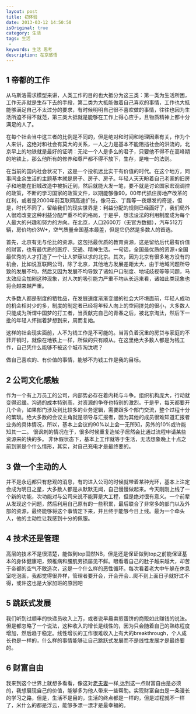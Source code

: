 ```yaml
---
layout: post
title: 初体验
date: 2013-03-12 14:50:50
isOriginal: true
category: 生活
tags: 生活
 - 
keywords: 生活 思考
description: 在京感悟
---
```

## 1 帝都的工作 ##
从马斯洛需求模型来讲，人类工作的目的也大抵分为这三类：第一类为生活所困，工作无非就是生存下去的手段，第二类为大抵能做着自己喜欢的事情，工作也大抵能够满足自己不太过分的要求，有时候明明自己很不喜欢做的事情，往往也因为生活所迫不得不就范，第三类大抵就是能够在工作上得心应手，且物质精神上都十分满足的人了。

在每个社会当中这三者的比例是不同的，但是绝对和时间和地理因素有关，作为个人来讲，这绝对和社会有莫大的关系，一人之力是基本不能阻挡社会的洪流的，北京早上的地铁就是最好的证明：无论一个人是多么的君子，只要他不得不在高峰期的地铁上，那么他所有的修养和尊严都不得不放下，生存，是唯一的法则。

在当前的国内社会状况下，这是一个投机远比实干有价值的时代。在这个地方，同事间业余生活的主题基本就是房子、房子、房子。年轻人天天盼着自己老家的旧房子和地能在旧城改造中被拆迁到，然后就能大发一笔，要不就是讨论国家宏观调控的政策，不断的学习国家的政策文件，以期能够像90，00年代抓住房地产改革的红利，或者是2000年前互联网高速扩张，像马云、丁磊等一夜爆发的奇迹，但是，时代不同了，留给我们的现实世界是：利益分配的规则已经画好了，我们局外人很难改变这种利益分配严重不均的格局，于是乎，想法设法的利用制度成为每个人最大的兴趣和努力的方向。在北京，人口2600万（无官方数据），汽车512万辆，房价均价3W+，空气质量全国基本最差，但是它仍然是多数人的首选。

首先，北京有无与伦比的资源。这包括最优质的教育资源，这是留给后代最有价值的财富，也有最优质的医疗、交通、精神生活。一句话，全国最优质的资源+全国最优秀的人才打造了一个让人梦寐以求的北京。其次，因为北京有很多地方没有的机会，比如说互联网公司，除了北京，其他地方发展差距太大，由于地域问题所导致的发展不均，然后又因为发展不均导致了诸如户口制度、地域歧视等等问题，马太效应会加剧这种现象，对人次的吸引能力严重不均从长远来看，诸如此类现象也将会越来越严重。

大多数人都是制度的牺牲品，在发展速度渐渐变缓的社会大环境面前，年轻人成功的机会相对少的多，制度的制定者已经将年轻人向上的空间挤兑的很小，大多数人只能成为所谓中国梦的打工者，当贡献完自己的青春之后，被北京淘汰，然后下一批的年轻人怀揣着梦想到来，周而复始。

这样的社会现实面前，人不为钱工作是不可能的。当背负着沉重的房贷与家庭的不菲开销时，就像在地铁上一样，所做的只有顺从。在这里绝大多数人都是为钱工作，自己凭什么能够不被这个城市淘汰呢？

做自己喜欢的、有价值的事情，能够不为钱工作是我的目标。

## 2 公司文化感触 ##

作为一个有上万员工的公司，内部势必存在着内耗与斗争。组织机构庞大，行动就变得迟缓。沟通的成本特别高，对资源的争夺也特别的激烈。于是乎，每天都要开几个会，如果部门涉及到比较多的业务逻辑，需要跟多个部门交流，整个过程十分的繁琐。绝大多数的会议主角就是领导与汇报者，因为其他的成员很难知道汇报者业务的具体情况，所以，基本上会议的90%以上会一无所知，另外的10%或许能知其一二。
很讽刺的情况在于，很多时候重复造轮子居然会比通过流程申请某些资源来的快的多。
非休假状态下，基本上工作就等于生活，无法想象晚上十点之前到家是个什么情形，其实，对自己充电才是最终要的。

## 3 做一个主动的人 ##

并不是永远都只有悲观的消息，有的进入公司的时候就带着某种光环，基本上注定会成为明日之星，大多数人都是从默默无闻，自己慢慢做起来。今天刚刚上线了一个新的功能，次功能对与公司来说不能算是大工程，但是绝对很有意义。一个前辈从发现这个问题，然后利用自己原有的一些积累，最后联合了非常多的部门以及外部的资源，最终能够将这个事情定下来，并且终于能够今日上线。最为一个牵头人，他的主动性让我感到十分的佩服。

## 4 技术还是管理 ##

高层的技术不是很清楚，能做到top固然NB，但是还是保证做到top之前能保证基本的身体健康吧，颈椎病和腰肌劳损屡见不鲜。眼看着自己的肚子越来越大，却苦于帝都的空气不敢造次，这是一个什么样的恶性循环。每次看着老大中午躲在休息室吃泡面，我都觉得很异样，管理者要开会，开会开会...爬不到上面日子就好过不得，或许这也是大家加班的原因吧


## 5 跳跃式发展 ##

我们听到过顺丰的快递员收入上万，或者说早晨卖煎蛋饼的商贩如此赚钱的说法。但是都忽略了一个说法，这种收入的增长是线性的，因为只会随着自己的熟练程度增加，然后趋于稳定。线性增长的工作很难收入上有大的breakthrough，个人成长也是一样的，什么样的事情能够让自己跳跃式发展而不是线性发展才是最终要的。

## 6 财富自由 ##

我来到这个世界上就想多看看，像这对[老夫妻](http://v.youku.com/v_show/id_XMzgxMzE0NTI4.html)一样,达到这一点财富自由是必须的，我想展现自己的价值，能够多为他人带来一些帮助。实现财富自由是一条漫长的学习之路，但是，生活不是目的，生活的终点都是一样的，但是过程就不一样了，米什么的都是浮云，能够多漂一漂才是最幸福的。


